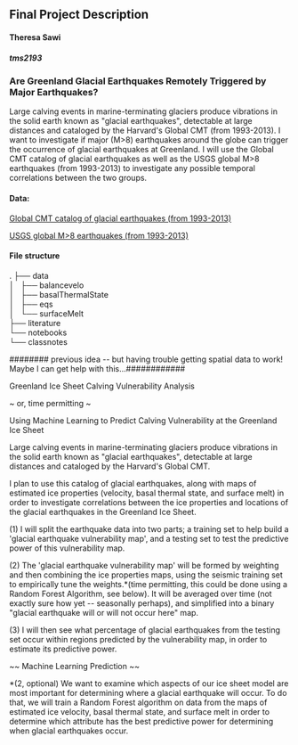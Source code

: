 ## Final Project Description


#### Theresa Sawi  
##### tms2193




###  Are Greenland Glacial Earthquakes Remotely Triggered by Major Earthquakes? 


Large calving events in marine-terminating glaciers produce vibrations in the solid earth known as "glacial earthquakes", detectable at large distances and cataloged by the Harvard's Global CMT (from 1993-2013). I want to investigate if major (M>8) earthquakes around the globe can trigger the occurrence of glacial earthquakes at Greenland. I will use the Global CMT catalog of glacial earthquakes as well as the USGS global M>8 earthquakes (from 1993-2013) to investigate any possible temporal correlations between the two groups.

#### Data: 
[Global CMT catalog of glacial earthquakes (from 1993-2013)](https://www.ldeo.columbia.edu/~gcmt/projects/CMT/catalog/GLEA/GLEA_1993_2013_merged.txt)  
  
[USGS global M>8 earthquakes 		    (from 1993-2013)](https://earthquake.usgs.gov/fdsnws/event/1/query?format=csv&starttime=1993-01-01&endtime=2013-12-31&minmagnitude=8)  
  
    
 
 

#### File structure  
 .
├── data  
│   ├── balancevelo  
│   ├── basalThermalState  
│   ├── eqs  
│   └── surfaceMelt  
├── literature  
└── notebooks  
    └── classnotes  




######## previous idea -- but having trouble getting spatial data to work! Maybe I can get help with this...############


Greenland Ice Sheet Calving Vulnerability Analysis 

~ or, time permitting ~

Using Machine Learning to Predict Calving Vulnerability at the Greenland Ice Sheet


Large calving events in marine-terminating glaciers produce vibrations in the solid earth known as "glacial earthquakes", detectable at large distances and cataloged by the Harvard's Global CMT.   
  
I plan to use this catalog of glacial earthquakes, along with maps of estimated ice properties (velocity, basal thermal state, and surface melt) in order to investigate correlations between the ice properties and locations of the glacial earthquakes in the Greenland Ice Sheet.  
  
(1) I will split the earthquake data into two parts; a training set to help build a 'glacial earthquake vulnerability map', and a testing set to test the predictive power of this vulnerability map.   
  
(2) The 'glacial earthquake vulnerability map' will be formed by weighting and then combining the ice properties maps, using the seismic training set to empirically tune the weights.*(time permitting, this could be done using a Random Forest Algorithm, see below). It will be averaged over time (not exactly sure how yet -- seasonally perhaps), and simplified into a binary "glacial earthquake will or will not occur here" map.  
  
(3) I will then see what percentage of glacial earthquakes from the testing set occur within regions predicted by the vulnerability map, in order to estimate its predictive power.   

  

~~ Machine Learning Prediction ~~   

  
*(2, optional) We want to examine which aspects of our ice sheet model are most important for determining where a glacial earthquake will occur. To do that, we will train a Random Forest algorithm on data from the maps of estimated ice velocity, basal thermal state, and surface melt in order to determine which attribute has the best predictive power for determining when glacial earthquakes occur.   



